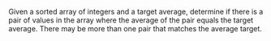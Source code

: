  Given a sorted array of integers and a target average, 
 determine if there is a pair of values in the array where 
 the average of the pair equals the target average. 
 There may be more than one pair that matches the average target.